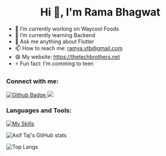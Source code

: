  <h1 align="center">Hi 👋, I'm Rama Bhagwat</h1>

- 🔭 I’m currently working on Waycool Foods
- 🌱 I’m currently learning Backend
- 💬 Ask me anything about Flutter 
- 📫 How to reach me: ramya.vtb@gmail.com
- 😄 My website: https://thetechbrothers.net
- ⚡ Fun fact: I'm comming to teen
  
### Connect with me:
<div id="badges">
  <a href="https://github.com/Rama205">
    <img src="https://img.shields.io/badge/Github-blue?style=for-the-badge&logo=Github&logoColor=white" alt="Github Badge"/>
  </a>
 <a href="www.linkedin.com/in/ramya-bhagwat-25855b234">
   <img src= "https://img.shields.io/badge/LinkedIn-blue?style=for-the-badge&logo=LinkedIn&logoColor=white"/>
 </a>
</div>

### Languages and Tools:
[![My Skills](https://skillicons.dev/icons?i=nodejs,javascript,expressjs,html,css,react,mongodb,github,git,postman,figma,jira,perline=)](https://skillicons.dev)

![Asif Taj's GitHub stats](https://github-readme-stats.vercel.app/api?username=axiftaj&show_icons=true&theme=dark)

![Top Langs](https://github-readme-stats.vercel.app/api/top-langs/?username=axiftaj&theme=dark)


<br>

